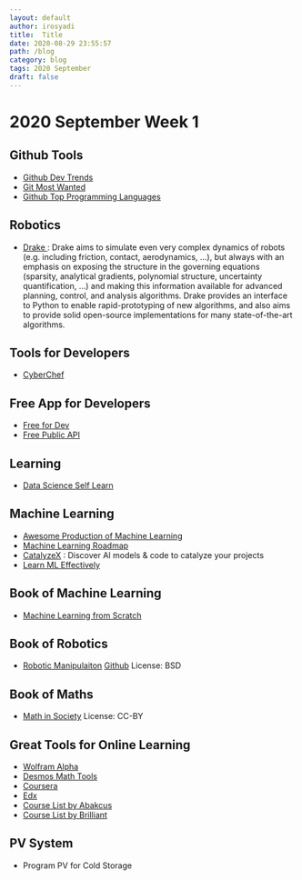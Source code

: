 ```yaml
---
layout: default
author: irosyadi
title:  Title
date: 2020-08-29 23:55:57
path: /blog
category: blog
tags: 2020 September
draft: false
---
```


# 2020 September Week 1

## Github Tools
- [Github Dev Trends](https://www.baresquare.com/github-devtrends/)
- [Git Most Wanted](http://gitmostwanted.com/)
- [Github Top Programming Languages](https://githut.info/)

## Robotics
- [Drake ](https://drake.mit.edu/) : Drake aims to simulate even very complex dynamics of robots (e.g. including friction, contact, aerodynamics, …), but always with an emphasis on exposing the structure in the governing equations (sparsity, analytical gradients, polynomial structure, uncertainty quantification, …) and making this information available for advanced planning, control, and analysis algorithms. Drake provides an interface to Python to enable rapid-prototyping of new algorithms, and also aims to provide solid open-source implementations for many state-of-the-art algorithms. 

## Tools for Developers
- [CyberChef](https://gchq.github.io/CyberChef/)

## Free App for Developers
- [Free for Dev](https://free-for.dev/)
- [Free Public API](https://github.com/public-apis/public-apis)

## Learning
- [Data Science Self Learn](https://github.com/ossu/data-science)


## Machine Learning
- [Awesome Production of Machine Learning](https://github.com/EthicalML/awesome-production-machine-learning)
- [Machine Learning Roadmap](https://github.com/mrdbourke/machine-learning-roadmap)
- [CatalyzeX](https://www.catalyzex.com/) : Discover AI models & code to catalyze your projects
- [Learn ML Effectively](https://www.youtube.com/watch?v=r2X9Se6ayGQ&feature=share)

## Book of Machine Learning
- [Machine Learning from Scratch](https://dafriedman97.github.io/mlbook/content/introduction.html)

## Book of Robotics
- [Robotic Manipulaiton](http://manipulation.csail.mit.edu/) [Github](https://github.com/RussTedrake/manipulation) License: BSD

## Book of Maths
- [Math in Society](http://www.opentextbookstore.com/mathinsociety/) License: CC-BY

## Great Tools for Online Learning
- [Wolfram Alpha](https://www.wolframalpha.com/)
- [Desmos Math Tools](https://www.desmos.com/)
- [Coursera](https://www.coursera.org/)
- [Edx](https://www.edx.org/)
- [Course List by Abakcus](https://abakcus.com/courses/)
- [Course List by Brilliant](https://brilliant.org/courses/)


## PV System
- Program PV for Cold Storage